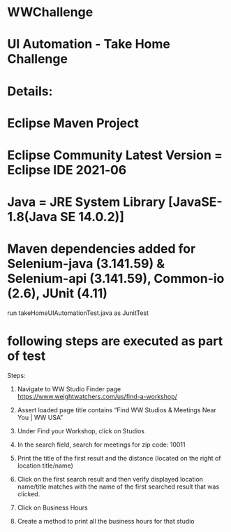 # WWChallenge
# UI Automation - Take Home Challenge

# Details:
# Eclipse Maven Project 
# Eclipse Community Latest Version = Eclipse IDE 2021‑06
# Java = JRE System Library [JavaSE-1.8(Java SE 14.0.2)]
# Maven dependencies added for Selenium-java (3.141.59) & Selenium-api (3.141.59), Common-io (2.6), JUnit (4.11)

run takeHomeUIAutomationTest.java as JunitTest 

# following steps are executed as part of test 

Steps:

1) Navigate to WW Studio Finder page  https://www.weightwatchers.com/us/find-a-workshop/

2) Assert loaded page title contains “Find WW Studios & Meetings Near You | WW USA”

3) Under Find your Workshop, click on Studios

4) In the search field, search for meetings for zip code: 10011

5) Print the title of the first result and the distance (located on the right of location title/name)

6) Click on the first search result and then verify displayed location name/title matches with the name of the first searched result that was clicked.

7) Click on Business Hours

8) Create a method to print all the business hours for that studio


